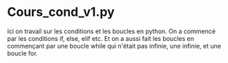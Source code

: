 # Cours_cond_v1.py
Ici on travail sur les conditions et les boucles en python.
On a commencé par les conditions if, else, elif etc.
Et on a aussi fait les boucles en commençant par une boucle while qui n'était pas infinie, une infinie, et une boucle for.